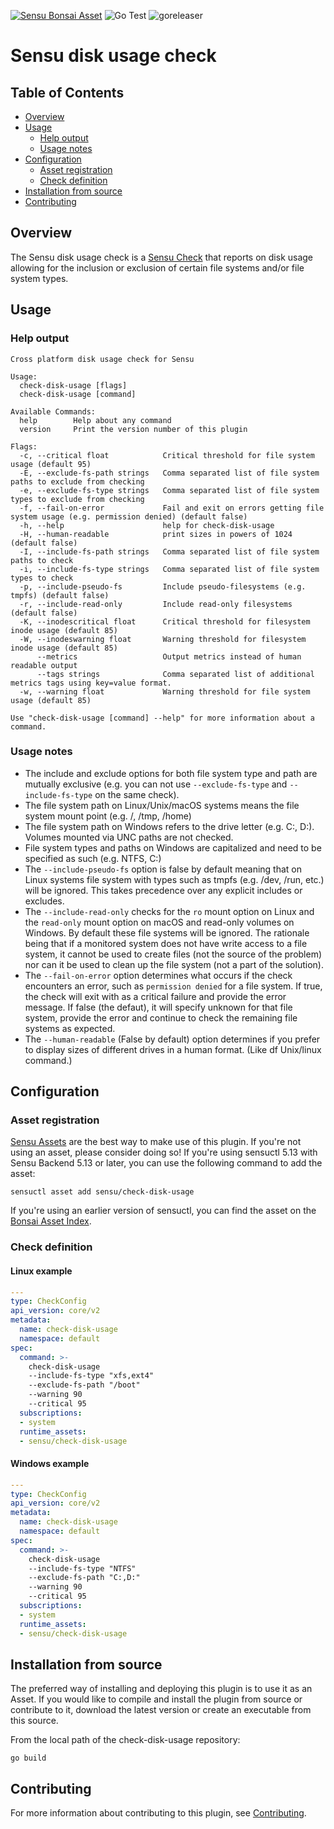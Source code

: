 [![Sensu Bonsai Asset](https://img.shields.io/badge/Bonsai-Download%20Me-brightgreen.svg?colorB=89C967&logo=sensu)](https://bonsai.sensu.io/assets/sensu/check-disk-usage)
![Go Test](https://github.com/sensu/check-disk-usage/workflows/Go%20Test/badge.svg)
![goreleaser](https://github.com/sensu/check-disk-usage/workflows/goreleaser/badge.svg)

# Sensu disk usage check

## Table of Contents
- [Overview](#overview)
- [Usage](#usage)
  - [Help output](#help-output)
  - [Usage notes](#usage-notes)
- [Configuration](#configuration)
  - [Asset registration](#asset-registration)
  - [Check definition](#check-definition)
- [Installation from source](#installation-from-source)
- [Contributing](#contributing)

## Overview

The Sensu disk usage check is a [Sensu Check][2] that reports on disk usage
allowing for the inclusion or exclusion of certain file systems and/or file
system types.

## Usage

### Help output

```
Cross platform disk usage check for Sensu

Usage:
  check-disk-usage [flags]
  check-disk-usage [command]

Available Commands:
  help        Help about any command
  version     Print the version number of this plugin

Flags:
  -c, --critical float            Critical threshold for file system usage (default 95)
  -E, --exclude-fs-path strings   Comma separated list of file system paths to exclude from checking
  -e, --exclude-fs-type strings   Comma separated list of file system types to exclude from checking
  -f, --fail-on-error             Fail and exit on errors getting file system usage (e.g. permission denied) (default false)
  -h, --help                      help for check-disk-usage
  -H, --human-readable            print sizes in powers of 1024 (default false)
  -I, --include-fs-path strings   Comma separated list of file system paths to check
  -i, --include-fs-type strings   Comma separated list of file system types to check
  -p, --include-pseudo-fs         Include pseudo-filesystems (e.g. tmpfs) (default false)
  -r, --include-read-only         Include read-only filesystems (default false)
  -K, --inodescritical float      Critical threshold for filesystem inode usage (default 85)
  -W, --inodeswarning float       Warning threshold for filesystem inode usage (default 85)
      --metrics                   Output metrics instead of human readable output
      --tags strings              Comma separated list of additional metrics tags using key=value format.
  -w, --warning float             Warning threshold for file system usage (default 85)

Use "check-disk-usage [command] --help" for more information about a command.
```

### Usage notes

* The include and exclude options for both file system type and path are
mutually exclusive (e.g. you can not use `--exclude-fs-type` and
`--include-fs-type` on the same check).
* The file system path on Linux/Unix/macOS systems means the file system mount
point (e.g. /, /tmp, /home)
* The file system path on Windows refers to the drive letter (e.g. C:, D:).
Volumes mounted via UNC paths are not checked.
* File system types and paths on Windows are capitalized and need to be
specified as such (e.g. NTFS, C:)
* The `--include-pseudo-fs` option is false by default meaning that on Linux
systems file system with types such as tmpfs (e.g. /dev, /run, etc.) will
be ignored. This takes precedence over any explicit includes or excludes.
* The `--include-read-only` checks for the `ro` mount option on Linux and the
`read-only` mount option on macOS and read-only volumes on Windows.  By default
these file systems will be ignored. The rationale being that if a monitored
system does not have write access to a file system, it cannot be used to create
files (not the source of the problem) nor can it be used to clean up the file
system (not a part of the solution).
* The `--fail-on-error` option determines what occurs if the check encounters an
error, such as `permission denied` for a file system.  If true, the check will
exit with as a critical failure and provide the error message.  If false (the
defaut), it will specify unknown for that file system, provide the error and
continue to check the remaining file systems as expected.
* The `--human-readable` (False by default) option determines if you prefer
to display sizes of different drives in a human format. (Like df Unix/linux
command.)

## Configuration

### Asset registration

[Sensu Assets][4] are the best way to make use of this plugin. If you're not
using an asset, please consider doing so! If you're using sensuctl 5.13 with
Sensu Backend 5.13 or later, you can use the following command to add the asset:

```
sensuctl asset add sensu/check-disk-usage
```

If you're using an earlier version of sensuctl, you can find the asset on the [Bonsai Asset Index][3].

### Check definition

#### Linux example

```yml
---
type: CheckConfig
api_version: core/v2
metadata:
  name: check-disk-usage
  namespace: default
spec:
  command: >-
    check-disk-usage
    --include-fs-type "xfs,ext4"
    --exclude-fs-path "/boot"
    --warning 90
    --critical 95
  subscriptions:
  - system
  runtime_assets:
  - sensu/check-disk-usage
```

#### Windows example
```yml
---
type: CheckConfig
api_version: core/v2
metadata:
  name: check-disk-usage
  namespace: default
spec:
  command: >-
    check-disk-usage
    --include-fs-type "NTFS"
    --exclude-fs-path "C:,D:"
    --warning 90
    --critical 95
  subscriptions:
  - system
  runtime_assets:
  - sensu/check-disk-usage
```

## Installation from source

The preferred way of installing and deploying this plugin is to use it as an
Asset. If you would like to compile and install the plugin from source or
contribute to it, download the latest version or create an executable from this
source.

From the local path of the check-disk-usage repository:

```
go build
```

## Contributing

For more information about contributing to this plugin, see [Contributing][1].

[1]: https://github.com/sensu/sensu-go/blob/master/CONTRIBUTING.md
[2]: https://docs.sensu.io/sensu-go/latest/reference/checks/
[3]: https://bonsai.sensu.io/assets/sensu/check-disk-usage
[4]: https://docs.sensu.io/sensu-go/latest/reference/assets/
